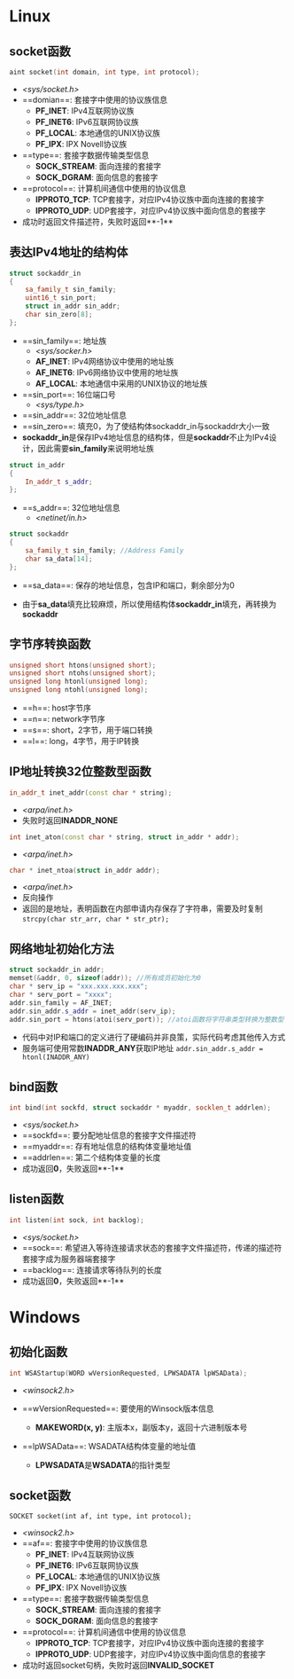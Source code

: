 # Linux

##  socket函数

```c++
aint socket(int domain, int type, int protocol);
```

- *<sys/socket.h>*
- ==domian==: 套接字中使用的协议族信息
  - **PF_INET**: IPv4互联网协议族
  - **PF_INET6**: IPv6互联网协议族
  - **PF_LOCAL**: 本地通信的UNIX协议族
  - **PF_IPX**: IPX Novell协议族
- ==type==: 套接字数据传输类型信息
  - **SOCK_STREAM**: 面向连接的套接字
  - **SOCK_DGRAM**: 面向信息的套接字
- ==protocol==: 计算机间通信中使用的协议信息
  - **IPPROTO_TCP**: TCP套接字，对应IPv4协议族中面向连接的套接字
  - **IPPROTO_UDP**: UDP套接字，对应IPv4协议族中面向信息的套接字
- 成功时返回文件描述符，失败时返回**-1**

## 表达IPv4地址的结构体

```c++
struct sockaddr_in
{
    sa_family_t sin_family;
    uint16_t sin_port;
    struct in_addr sin_addr;
    char sin_zero[8];
};
```
- ==sin_family==: 地址族
  - *<sys/socker.h>*
  - **AF_INET**: IPv4网络协议中使用的地址族
  - **AF_INET6**: IPv6网络协议中使用的地址族
  - **AF_LOCAL**: 本地通信中采用的UNIX协议的地址族
- ==sin_port==: 16位端口号
  - *<sys/type.h>*
- ==sin_addr==: 32位地址信息
- ==sin_zero==: 填充0，为了使结构体sockaddr_in与sockaddr大小一致
- **sockaddr_in**是保存IPv4地址信息的结构体，但是**sockaddr**不止为IPv4设计，因此需要**sin_family**来说明地址族

```c++
struct in_addr
{
	In_addr_t s_addr;
};
```
- ==s_addr==: 32位地址信息
  - *<netinet/in.h>*

```c++
struct sockaddr
{
    sa_family_t sin_family; //Address Family
    char sa_data[14];
};
```
- ==sa_data==: 保存的地址信息，包含IP和端口，剩余部分为0

- 由于**sa_data**填充比较麻烦，所以使用结构体**sockaddr_in**填充，再转换为**sockaddr**

## 字节序转换函数

```c++
unsigned short htons(unsigned short);
unsigned short ntohs(unsigned short);
unsigned long htonl(unsigned long);
unsigned long ntohl(unsigned long);
```
- ==h==: host字节序
- ==n==: network字节序
- ==s==: short，2字节，用于端口转换
- ==l==: long，4字节，用于IP转换

## IP地址转换32位整数型函数

```c++
in_addr_t inet_addr(const char * string);
```
- *<arpa/inet.h>*
- 失败时返回**INADDR_NONE**

```c++
int inet_aton(const char * string, struct in_addr * addr);
```
- *<arpa/inet.h>*

```c++
char * inet_ntoa(struct in_addr addr);
```
- *<arpa/inet.h>*
- 反向操作
- 返回的是地址，表明函数在内部申请内存保存了字符串，需要及时复制
  `strcpy(char str_arr, char * str_ptr);`

## 网络地址初始化方法
```c++
struct sockaddr_in addr;
memset(&addr, 0, sizeof(addr));	//所有成员初始化为0
char * serv_ip = "xxx.xxx.xxx.xxx";
char * serv_port = "xxxx";
addr.sin_family = AF_INET;
addr.sin_addr.s_addr = inet_addr(serv_ip);
addr.sin_port = htons(atoi(serv_port)); //atoi函数将字符串类型转换为整数型
```
- 代码中对IP和端口的定义进行了硬编码并非良策，实际代码考虑其他传入方式
- 服务端可使用常数**INADDR_ANY**获取IP地址
  `addr.sin_addr.s_addr = htonl(INADDR_ANY)`

## bind函数

```c++
int bind(int sockfd, struct sockaddr * myaddr, socklen_t addrlen);
```
- *<sys/socket.h>*
- ==sockfd==: 要分配地址信息的套接字文件描述符
- ==myaddr==: 存有地址信息的结构体变量地址值
- ==addrlen==: 第二个结构体变量的长度
- 成功返回**0**，失败返回**-1**

## listen函数

```c++
int listen(int sock, int backlog);
```

- *<sys/socket.h>*
- ==sock==: 希望进入等待连接请求状态的套接字文件描述符，传递的描述符套接字成为服务器端套接字
- ==backlog==: 连接请求等待队列的长度
- 成功返回**0**，失败返回**-1**

## 

# Windows

## 初始化函数

```c++
int WSAStartup(WORD wVersionRequested, LPWSADATA lpWSAData);
```
- *<winsock2.h>*
- ==wVersionRequested==: 要使用的Winsock版本信息
  - **MAKEWORD(x, y)**: 主版本x，副版本y，返回十六进制版本号

- ==lpWSAData==: WSADATA结构体变量的地址值
  - **LPWSADATA**是**WSADATA**的指针类型




## socket函数

`SOCKET socket(int af, int type, int protocol);`

- *<winsock2.h>*
- ==af==: 套接字中使用的协议族信息
  - **PF_INET**: IPv4互联网协议族
  - **PF_INET6**: IPv6互联网协议族
  - **PF_LOCAL**: 本地通信的UNIX协议族
  - **PF_IPX**: IPX Novell协议族
- ==type==: 套接字数据传输类型信息
  - **SOCK_STREAM**: 面向连接的套接字
  - **SOCK_DGRAM**: 面向信息的套接字
- ==protocol==: 计算机间通信中使用的协议信息
  - **IPPROTO_TCP**: TCP套接字，对应IPv4协议族中面向连接的套接字
  - **IPPROTO_UDP**: UDP套接字，对应IPv4协议族中面向信息的套接字
- 成功时返回socket句柄，失败时返回**INVALID_SOCKET**





